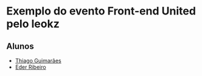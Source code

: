 # Exemplo do evento Front-end United pelo leokz

## Alunos
- [Thiago Guimarães](http://github.com/thiagogsr/)
- [Eder Ribeiro](http://github.com/ederribeiro)
